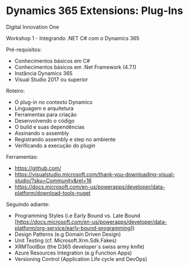 # Dynamics 365 Extensions: Plug-Ins

Digital Innovation One

Workshop 1 - Integrando .NET C# com o Dynamics 365

Pré-requisitos:

- Conhecimentos básicos em C#
- Conhecimentos básicos em .Net Framework (4.7.1)
- Instância Dynamics 365
- Visual Studio 2017 ou superior

Roteiro:

- O plug-in no contexto Dynamics
- Linguagem e arquitetura
- Ferramentas para criação
- Desenvolvendo o código
- O build e suas dependências
- Assinando o assembly
- Registrando assembly e step no ambiente
- Verificando a execução do plugin

Ferramentas:

- https://github.com/
- https://visualstudio.microsoft.com/thank-you-downloading-visual-studio/?sku=Community&rel=16
- https://docs.microsoft.com/en-us/powerapps/developer/data-platform/download-tools-nuget

Seguindo adiante:

- Programming Styles (i.e Early Bound vs. Late Bound [https://docs.microsoft.com/en-us/powerapps/developer/data-platform/org-service/early-bound-programming])
- Design Patterns (e.g Domain Driven Design)
- Unit Testing (cf. Microsoft.Xrm.Sdk.Fakes)
- XRMToolBox (the D365 developer`s swiss army knife)
- Azure Resources Integration (e.g Function Apps)
- Versioning Control (Application Life cycle and DevOps)


